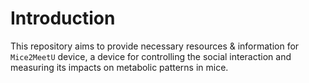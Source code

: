 # Introduction
This repository aims to provide necessary resources & information for `Mice2MeetU` device, a device for controlling the social interaction and measuring its impacts on metabolic patterns in mice.